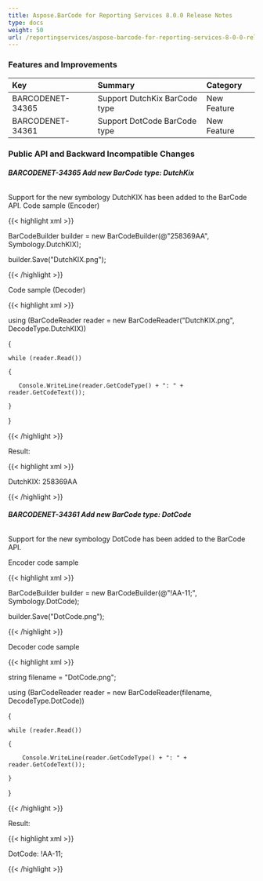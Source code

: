 ```yaml
---
title: Aspose.BarCode for Reporting Services 8.0.0 Release Notes
type: docs
weight: 50
url: /reportingservices/aspose-barcode-for-reporting-services-8-0-0-release-notes/
---
```


### **Features and Improvements**

|**Key** |**Summary** |**Category** |
| :- | :- | :- |
|BARCODENET-34365 |Support DutchKix BarCode type |New Feature |
|BARCODENET-34361 |Support DotCode BarCode type |New Feature |
### **Public API and Backward Incompatible Changes**
###### **BARCODENET-34365 Add new BarCode type: DutchKix**
Support for the new symbology DutchKIX has been added to the BarCode API.
<example>
Code sample (Encoder)

{{< highlight xml >}}

 BarCodeBuilder builder = new BarCodeBuilder(@"258369AA", Symbology.DutchKIX);

builder.Save("DutchKIX.png");

{{< /highlight >}}

Code sample (Decoder)

{{< highlight xml >}}

 using (BarCodeReader reader = new BarCodeReader("DutchKIX.png", DecodeType.DutchKIX))

{

    while (reader.Read())

    {

       Console.WriteLine(reader.GetCodeType() + ": " + reader.GetCodeText());

    }

}


{{< /highlight >}}

Result:

{{< highlight xml >}}

 DutchKIX: 258369AA

{{< /highlight >}}
###### **BARCODENET-34361 Add new BarCode type: DotCode**
Support for the new symbology DotCode has been added to the BarCode API.

<example>
Encoder code sample

{{< highlight xml >}}

 BarCodeBuilder builder = new BarCodeBuilder(@"!AA-11;", Symbology.DotCode);

builder.Save("DotCode.png");

{{< /highlight >}}

Decoder code sample

{{< highlight xml >}}

 string filename = "DotCode.png";

using (BarCodeReader reader = new BarCodeReader(filename, DecodeType.DotCode))

{

	while (reader.Read())

	{

		Console.WriteLine(reader.GetCodeType() + ": " + reader.GetCodeText());

	}

}

{{< /highlight >}}

Result:

{{< highlight xml >}}

 DotCode: !AA-11;

{{< /highlight >}}

</example>
